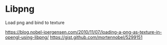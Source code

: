 # Libpng
Load png and bind to texture

https://blog.nobel-joergensen.com/2010/11/07/loading-a-png-as-texture-in-opengl-using-libpng/
https://gist.github.com/mortennobel/5299151
